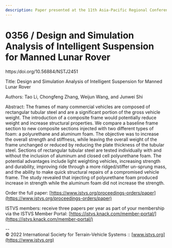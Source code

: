 ```yaml
---
description: Paper presented at the 11th Asia-Pacific Regional Conference of the ISTVS
---
```


# 0356 / Design and Simulation Analysis of Intelligent Suspension for Manned Lunar Rover

https:/doi.org/10.56884/NSTJ2451

Title: Design and Simulation Analysis of Intelligent Suspension for Manned Lunar Rover

Authors: Tao Li, Chongfeng Zhang, Weijun Wang, and Junwei Shi

Abstract: The frames of many commercial vehicles are composed of rectangular tubular steel and are a significant portion of the gross vehicle weight. The introduction of a composite frame would potentially reduce weight and increase structural properties. We compare a baseline frame section to new composite sections injected with two different types of foam: a polyurethane and aluminum foam. The objective was to increase the overall strength and stiffness, while leaving the overall weight of the frame unchanged or reduced by reducing the plate thickness of the tubular steel. Sections of rectangular tubular steel are tested individually with and without the inclusion of aluminum and closed cell polyurethane foam. The potential advantages include light weighting vehicles, increasing strength and durability, improving ride through a more ridged/stiffer un-sprung mass, and the ability to make quick structural repairs of a compromised vehicle frame. The study revealed that injecting of polyurethane foam produced increase in strength while the aluminum foam did not increase the strength.

Order the full paper: [https://www.istvs.org/proceedings-orders/paper](https://www.istvs.org/proceedings-orders/paper)

ISTVS members: receive three papers per year as part of your membership via the ISTVS Member Portal: [https://istvs.knack.com/member-portal/](https://istvs.knack.com/member-portal/)



\--\
© 2022 International Society for Terrain-Vehicle Systems :: [www.istvs.org](https://www.istvs.org)
